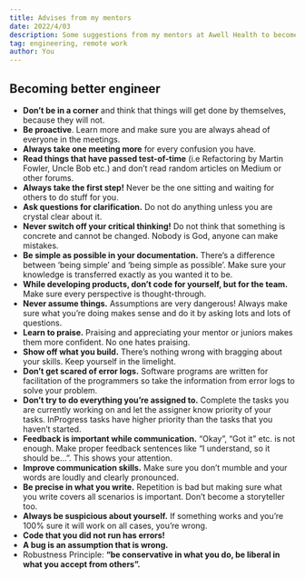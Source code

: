 ```yaml
---
title: Advises from my mentors
date: 2022/4/03
description: Some suggestions from my mentors at Awell Health to become better engineer.
tag: engineering, remote work
author: You
---
```


## Becoming better engineer

- **Don’t be in a corner** and think that things will get done by themselves, because they will not. 
- **Be proactive**. Learn more and make sure you are always ahead of everyone in the meetings.
- **Always take one meeting more** for every confusion you have.
- **Read things that have passed test-of-time** (i.e Refactoring by Martin Fowler, Uncle Bob etc.) and don’t read random articles on Medium or other forums.
- **Always take the first step!** Never be the one sitting and waiting for others to do stuff for you.
- **Ask questions for clarification.** Do not do anything unless you are crystal clear about it.
- **Never switch off your critical thinking!** Do not think that something is concrete and cannot be changed. Nobody is God, anyone can make mistakes.
- **Be simple as possible in your documentation.** There’s a difference between ‘being simple’ and ‘being simple as possible’. Make sure your knowledge is transferred exactly as you wanted it to be. 
- **While developing products, don’t code for yourself, but for the team.** Make sure every perspective is thought-through.
- **Never assume things.** Assumptions are very dangerous! Always make sure what you’re doing makes sense and do it by asking lots and lots of questions. 
- **Learn to praise.** Praising and appreciating your mentor or juniors makes them more confident. No one hates praising.
- **Show off what you build.** There’s nothing wrong with bragging about your skills. Keep yourself in the limelight.
- **Don’t get scared of error logs.** Software programs are written for facilitation of the programmers so take the information from error logs to solve your problem.
- **Don’t try to do everything you’re assigned to.** Complete the tasks you are currently working on and let the assigner know priority of your tasks. InProgress tasks have higher priority than the tasks that you haven’t started. 
- **Feedback is important while communication.** “Okay”, “Got it” etc. is not enough. Make proper feedback sentences like “I understand, so it should be…”. This shows your attention.
- **Improve communication skills.** Make sure you don’t mumble and your words are loudly and clearly pronounced.
- **Be precise in what you write.** Repetition is bad but making sure what you write covers all scenarios is important. Don’t become a storyteller too.
- **Always be suspicious about yourself.** If something works and you’re 100% sure it will work on all cases, you’re wrong. 
- **Code that you did not run has errors!**
- **A bug is an assumption that is wrong.**
- Robustness Principle: **“be conservative in what you do, be liberal in what you accept from others”.**